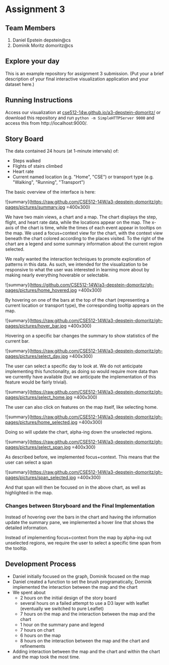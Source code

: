 # Assignment 3

## Team Members

1. Daniel Epstein depstein@cs
2. Dominik Moritz domoritz@cs

## Explore your day

This is an example repository for assignment 3 submission.
(Put your a brief description of your final interactive visualization application and your dataset here.)


## Running Instructions

Access our visualization at [cse512-14w.github.io/a3-depstein-domoritz/](http://cse512-14w.github.io/a3-depstein-domoritz/) or download this repository and run `python -m SimpleHTTPServer 9000` and access this from http://localhost:9000/.


## Story Board

The data contained 24 hours (at 1-minute intervals) of:

* Steps walked
* Flights of stairs climbed
* Heart rate
* Current named location (e.g. "Home", "CSE") or transport type (e.g. "Walking", "Running", "Transport")
  
The basic overview of the interface is here:

![summary](https://raw.github.com/CSE512-14W/a3-depstein-domoritz/gh-pages/pictures/summary.jpg =400x300)

We have two main views, a chart and a map. The chart displays the step, flight, and heart rate data, while the locations appear on the map. The x-axis of the chart is time, while the times of each event appear in tooltips on the map. We used a focus+context view for the chart, with the context view beneath the chart colored according to the places visited. To the right of the chart are a legend and some summary information about the current region selected.

We really wanted the interaction techniques to promote exploration of patterns in this data. As such, we intended for the visualization to be responsive to what the user was interested in learning more about by making nearly everything hoverable or selectable.

![summary](https://github.com/CSE512-14W/a3-depstein-domoritz/gh-pages/pictures/home_hovered.jpg =400x300)

By hovering on one of the bars at the top of the chart (representing a current location or transport type), the corresponding tooltip appears on the map.

![summary](https://raw.github.com/CSE512-14W/a3-depstein-domoritz/gh-pages/pictures/hover_bar.jpg =400x300)

Hovering on a specific bar changes the summary to show statistics of the current bar.

![summary](https://raw.github.com/CSE512-14W/a3-depstein-domoritz/gh-pages/pictures/select_day.jpg =400x300)

The user can select a specific day to look at. We do not anticipate implementing this functionality, as doing so would require more data than we currently have available (but we anticipate the implementation of this feature would be fairly trivial).

![summary](https://raw.github.com/CSE512-14W/a3-depstein-domoritz/gh-pages/pictures/select_home.jpg =400x300)

The user can also click on features on the map itself, like selecting home.

![summary](https://raw.github.com/CSE512-14W/a3-depstein-domoritz/gh-pages/pictures/home_selected.jpg =400x300)

Doing so will update the chart, alpha-ing down the unselected regions.

![summary](https://raw.github.com/CSE512-14W/a3-depstein-domoritz/gh-pages/pictures/select_span.jpg =400x300)

As described before, we implemented focus+context. This means that the user can select a span

![summary](https://raw.github.com/CSE512-14W/a3-depstein-domoritz/gh-pages/pictures/span_selected.jpg =400x300)

And that span will then be focused on in the above chart, as well as highlighted in the map.

### Changes between Storyboard and the Final Implementation

Instead of hovering over the bars in the chart and having the information update the summary pane, we implemented a hover line that shows the detailed information.

Instead of implementing focus+context from the map by alpha-ing out unselected regions, we require the user to select a specific time span from the tooltip.


## Development Process

* Daniel initially focused on the graph, Dominik focused on the map
* Daniel created a function to set the brush programatically, Dominik implemented the interaction between the map and the chart
* We spent about
  * 2 hours on the initial design of the story board
  * several hours on a failed attempt to use a D3 layer with leaflet (eventually we switched to pure Leaflet)
  * 7 hours on the map and the interaction between the map and the chart
  * 1 hour on the summary pane and legend
  * 7 hours on chart
  * 6 hours on the map
  * 8 hours on the interaction between the map and the chart and refinements
* Adding interaction between the map and the chart and within the chart and the map took the most time.
